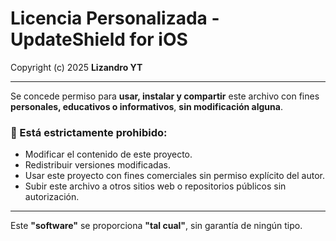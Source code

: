 # Licencia Personalizada - UpdateShield for iOS

Copyright (c) 2025 **Lizandro YT**

---

Se concede permiso para **usar, instalar y compartir** este archivo con fines **personales, educativos o informativos**, **sin modificación alguna**.

### 🚫 Está estrictamente prohibido:

- Modificar el contenido de este proyecto.
- Redistribuir versiones modificadas.
- Usar este proyecto con fines comerciales sin permiso explícito del autor.
- Subir este archivo a otros sitios web o repositorios públicos sin autorización.

---

Este **"software"** se proporciona **"tal cual"**, sin garantía de ningún tipo.
